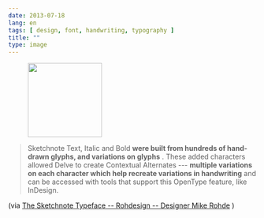 ```yaml
---
date: 2013-07-18
lang: en
tags: [ design, font, handwriting, typography ]
title: ""
type: image
---
```


<figure>
<a
href="https://hugo.ferreira.cc/sketchnote-text-italic-and-bold-were-built-from/attachment/434/"
rel="attachment"><img
src="https://hugo.ferreira.cc/wp-content/uploads/2013/07/tumblr_mq4r7gydnI1qz82meo1_500-150x150.jpg"
srcset="https://hugo.ferreira.cc/wp-content/uploads/2013/07/tumblr_mq4r7gydnI1qz82meo1_500-150x150.jpg 150w, https://hugo.ferreira.cc/wp-content/uploads/2013/07/tumblr_mq4r7gydnI1qz82meo1_500-300x300.jpg 300w, https://hugo.ferreira.cc/wp-content/uploads/2013/07/tumblr_mq4r7gydnI1qz82meo1_500.jpg 500w"
sizes="(max-width: 150px) 100vw, 150px" width="150" height="150" /></a></figure>

> Sketchnote Text, Italic and Bold **were built from hundreds of
> hand-drawn glyphs, and variations on glyphs** . These added characters
> allowed Delve to create Contextual Alternates --- **multiple
> variations on each character which help recreate variations in
> handwriting** and can be accessed with tools that support this
> OpenType feature, like InDesign.

(via [The Sketchnote Typeface -- Rohdesign -- Designer Mike
Rohde](http://rohdesign.com/sketchnote-typeface) )

